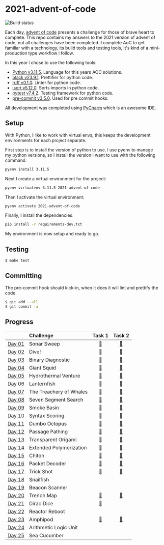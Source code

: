 # 2021-advent-of-code

![Build status](https://github.com/andrewfitzy/2021-advent-of-code/actions/workflows/build-and-test-project.yml/badge.svg)

Each day, [advent of code](https://adventofcode.com/2021) presents a challenge for those of brave heart to complete.
This repo contains my answers to the 2021 version of advent of code, not all challenges have been completed. I complete
AoC to get familiar with a technology, its build tools and testing tools, it's kind of a mini-production type workflow
I follow.

In this year I chose to use the following tools:
- [Python v3.11.5](https://www.python.org). Language for this years AOC solutions.
- [black v23.9.1](https://black.readthedocs.io/en/stable/). Prettifier for python code.
- [ruff v0.1.0](https://docs.astral.sh/ruff/). Linter for python code.
- [isort v5.12.0](https://pycqa.github.io/isort/). Sorts imports in python code.
- [pytest v7.4.2](https://docs.pytest.org/en/7.4.x/). Testing framework for python code.
- [pre-commit v3.5.0](https://pre-commit.com). Used for pre commit hooks.

All development was completed using [PyCharm](https://www.jetbrains.com/pycharm/) which is an awesome IDE.

## Setup
With Python, I like to work with virtual envs, this keeps the development environments for each project separate.

First step is to install the version of python to use. I use pyenv to manage my python versions, so I install
the version I want to use with the following command:
```bash
pyenv install 3.11.5
````

Next I create a virtual environment for the project:
```bash
pyenv virtualenv 3.11.5 2021-advent-of-code
```

Then I activate the virtual environment:
```bash
pyenv activate 2021-advent-of-code
```

Finally, I install the dependencies:
```bash
pip install -r requirements-dev.txt
```
My environment is now setup and ready to go.

## Testing
```bash
$ make test
```

## Committing
The pre-commit hook should kick-in, when it does it will lint and prettify the code.
```bash
$ git add --all
$ git commit -a
```

## Progress
|                                                | Challenge               |                                         Task 1                                         |                                         Task 2                                         |
|:-----------------------------------------------|:------------------------|:--------------------------------------------------------------------------------------:|:--------------------------------------------------------------------------------------:|
| [Day 01](https://adventofcode.com/2021/day/1)  | Sonar Sweep             | [🌟](https://github.com/andrewfitzy/2021-advent-of-code/blob/main/src/Day01/Task01.py) | [🌟](https://github.com/andrewfitzy/2021-advent-of-code/blob/main/src/Day01/Task02.py) |
| [Day 02](https://adventofcode.com/2021/day/2)  | Dive!                   | [🌟](https://github.com/andrewfitzy/2021-advent-of-code/blob/main/src/Day02/Task01.py) | [🌟](https://github.com/andrewfitzy/2021-advent-of-code/blob/main/src/Day02/Task02.py) |
| [Day 03](https://adventofcode.com/2021/day/3)  | Binary Diagnostic       | [🌟](https://github.com/andrewfitzy/2021-advent-of-code/blob/main/src/Day03/Task01.py) | [🌟](https://github.com/andrewfitzy/2021-advent-of-code/blob/main/src/Day03/Task02.py) |
| [Day 04](https://adventofcode.com/2021/day/4)  | Giant Squid             | [🌟](https://github.com/andrewfitzy/2021-advent-of-code/blob/main/src/Day04/Task01.py) | [🌟](https://github.com/andrewfitzy/2021-advent-of-code/blob/main/src/Day04/Task02.py) |
| [Day 05](https://adventofcode.com/2021/day/5)  | Hydrothermal Venture    | [🌟](https://github.com/andrewfitzy/2021-advent-of-code/blob/main/src/Day05/Task01.py) | [🌟](https://github.com/andrewfitzy/2021-advent-of-code/blob/main/src/Day05/Task02.py) |
| [Day 06](https://adventofcode.com/2021/day/6)  | Lanternfish             | [🌟](https://github.com/andrewfitzy/2021-advent-of-code/blob/main/src/Day06/Task01.py) | [🌟](https://github.com/andrewfitzy/2021-advent-of-code/blob/main/src/Day06/Task02.py) |
| [Day 07](https://adventofcode.com/2021/day/7)  | The Treachery of Whales | [🌟](https://github.com/andrewfitzy/2021-advent-of-code/blob/main/src/Day07/Task01.py) | [🌟](https://github.com/andrewfitzy/2021-advent-of-code/blob/main/src/Day07/Task02.py) |
| [Day 08](https://adventofcode.com/2021/day/8)  | Seven Segment Search    | [🌟](https://github.com/andrewfitzy/2021-advent-of-code/blob/main/src/Day08/Task01.py) | [🌟](https://github.com/andrewfitzy/2021-advent-of-code/blob/main/src/Day08/Task02.py) |
| [Day 09](https://adventofcode.com/2021/day/9)  | Smoke Basin             | [🌟](https://github.com/andrewfitzy/2021-advent-of-code/blob/main/src/Day09/Task01.py) | [🌟](https://github.com/andrewfitzy/2021-advent-of-code/blob/main/src/Day09/Task02.py) |
| [Day 10](https://adventofcode.com/2021/day/10) | Syntax Scoring          | [🌟](https://github.com/andrewfitzy/2021-advent-of-code/blob/main/src/Day10/Task01.py) | [🌟](https://github.com/andrewfitzy/2021-advent-of-code/blob/main/src/Day10/Task02.py) |
| [Day 11](https://adventofcode.com/2021/day/11) | Dumbo Octopus           | [🌟](https://github.com/andrewfitzy/2021-advent-of-code/blob/main/src/Day11/Task01.py) | [🌟](https://github.com/andrewfitzy/2021-advent-of-code/blob/main/src/Day11/Task02.py) |
| [Day 12](https://adventofcode.com/2021/day/12) | Passage Pathing         | [🌟](https://github.com/andrewfitzy/2021-advent-of-code/blob/main/src/Day12/Task01.py) | [🌟](https://github.com/andrewfitzy/2021-advent-of-code/blob/main/src/Day12/Task02.py) |
| [Day 13](https://adventofcode.com/2021/day/13) | Transparent Origami     | [🌟](https://github.com/andrewfitzy/2021-advent-of-code/blob/main/src/Day13/Task01.py) | [🌟](https://github.com/andrewfitzy/2021-advent-of-code/blob/main/src/Day13/Task02.py) |
| [Day 14](https://adventofcode.com/2021/day/14) | Extended Polymerization | [🌟](https://github.com/andrewfitzy/2021-advent-of-code/blob/main/src/Day14/Task01.py) | [🌟](https://github.com/andrewfitzy/2021-advent-of-code/blob/main/src/Day14/Task02.py) |
| [Day 15](https://adventofcode.com/2021/day/15) | Chiton                  | [🌟](https://github.com/andrewfitzy/2021-advent-of-code/blob/main/src/Day15/Task01.py) | [🌟](https://github.com/andrewfitzy/2021-advent-of-code/blob/main/src/Day15/Task02.py) |
| [Day 16](https://adventofcode.com/2021/day/16) | Packet Decoder          | [🌟](https://github.com/andrewfitzy/2021-advent-of-code/blob/main/src/Day16/Task01.py) | [🌟](https://github.com/andrewfitzy/2021-advent-of-code/blob/main/src/Day16/Task02.py) |
| [Day 17](https://adventofcode.com/2021/day/17) | Trick Shot              | [🌟](https://github.com/andrewfitzy/2021-advent-of-code/blob/main/src/Day17/Task01.py) | [🌟](https://github.com/andrewfitzy/2021-advent-of-code/blob/main/src/Day17/Task02.py) |
| [Day 18](https://adventofcode.com/2021/day/18) | Snailfish               |                                                                                        |                                                                                        |
| [Day 19](https://adventofcode.com/2021/day/19) | Beacon Scanner          |                                                                                        |                                                                                        |
| [Day 20](https://adventofcode.com/2021/day/20) | Trench Map              | [🌟](https://github.com/andrewfitzy/2021-advent-of-code/blob/main/src/Day20/Task01.py) | [🌟](https://github.com/andrewfitzy/2021-advent-of-code/blob/main/src/Day20/Task02.py) |
| [Day 21](https://adventofcode.com/2021/day/21) | Dirac Dice              | [🌟](https://github.com/andrewfitzy/2021-advent-of-code/blob/main/src/Day21/Task01.py) |                                                                                        |
| [Day 22](https://adventofcode.com/2021/day/22) | Reactor Reboot          |                                                                                        |                                                                                        |
| [Day 23](https://adventofcode.com/2021/day/23) | Amphipod                | [🌟](https://github.com/andrewfitzy/2021-advent-of-code/blob/main/src/Day23/Task01.py) | [🌟](https://github.com/andrewfitzy/2021-advent-of-code/blob/main/src/Day23/Task02.py) |
| [Day 24](https://adventofcode.com/2021/day/24) | Arithmetic Logic Unit   |                                                                                        |                                                                                        |
| [Day 25](https://adventofcode.com/2021/day/25) | Sea Cucumber            |                                                                                        |                                                                                        |